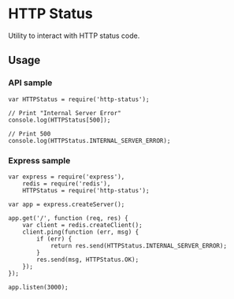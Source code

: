 # HTTP Status

Utility to interact with HTTP status code.

## Usage

### API sample

    var HTTPStatus = require('http-status');

    // Print "Internal Server Error"
    console.log(HTTPStatus[500]);

    // Print 500
    console.log(HTTPStatus.INTERNAL_SERVER_ERROR);

### Express sample

    var express = require('express'),
        redis = require('redis'),
        HTTPStatus = require('http-status');

    var app = express.createServer();

    app.get('/', function (req, res) {
        var client = redis.createClient();
        client.ping(function (err, msg) {
            if (err) {
                return res.send(HTTPStatus.INTERNAL_SERVER_ERROR);
            }
            res.send(msg, HTTPStatus.OK);
        });
    });

    app.listen(3000);
